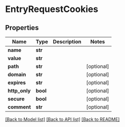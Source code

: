 # EntryRequestCookies


## Properties
Name | Type | Description | Notes
------------ | ------------- | ------------- | -------------
**name** | **str** |  | 
**value** | **str** |  | 
**path** | **str** |  | [optional] 
**domain** | **str** |  | [optional] 
**expires** | **str** |  | [optional] 
**http_only** | **bool** |  | [optional] 
**secure** | **bool** |  | [optional] 
**comment** | **str** |  | [optional] 

[[Back to Model list]](../README.md#documentation-for-models) [[Back to API list]](../README.md#documentation-for-api-endpoints) [[Back to README]](../README.md)


